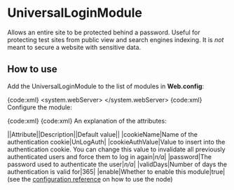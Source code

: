 # UniversalLoginModule

Allows an entire site to be protected behind a password. Useful for protecting test sites from public view and search engines indexing. It is _not_ meant to secure a website with sensitive data.

## How to use

Add the UniversalLoginModule to the list of modules in **Web.config**:

{code:xml}
<configuration>
	<system.webServer>
		<modules>
			<add name="UniversalLoginModule" type="SharpNick.UniversalLoginModule, SharpNick" />
		</modules>
	</system.webServer>
</configuration>
{code:xml}
Configure the module:

{code:xml}
<sharpNick>
	<universalLogin
		cookieName="name"
		cookieAuthValue="some random string"
		password="your password"
		validDays="365"
		enable="true"
	/>
</sharpNick>
{code:xml}
An explanation of the attributes:

||Attribute||Description||Default value||
|cookieName|Name of the authentication cookie|UnLogAuth|
|cookieAuthValue|Value to insert into the authentication cookie. You can change this value to invalidate all previously authenticated users and force them to log in again|_n/a_|
|password|The password used to authenticate the user|_n/a_|
|validDays|Number of days the authentication is valid for|365|
|enable|Whether to enable this module|true|
(see the [configuration reference](SharpNickConfiguration) on how to use the <sharpNick> node)

